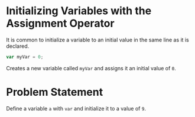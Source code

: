# Initializing Variables with the Assignment Operator
It is common to initialize a variable to an initial value in the same line as it is declared.
```javascript
var myVar = 0;
```
Creates a new variable called ```myVar``` and assigns it an initial value of ```0```.

# Problem Statement
Define a variable ```a``` with ```var``` and initialize it to a value of ```9```.
